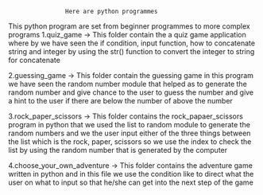 					Here are python programmes
This python program are set from beginner programmes to more complex programs
1.quiz_game -> This folder contain the a quiz game application where by we have seen the if condition, input function, how to concatenate string and integer by using the str() function to convert the integer to string for concatenate

2.guessing_game -> This folder contain the guessing game in this program we have seen the random number module that helped as to generate the random number and give chance to the user to guess the number and give a hint to the user if there are below the number of above the number

3.rock_paper_scissors -> This folder contains the rock_papaer_scissors program in python that we used the list to random module to generate the random numbers and we the user input either of the three things between the list which is the rock, paper, scissors so we use the index to check the list by using the random number that is generated by the computer 

4.choose_your_own_adventure -> This folder contains the adventure game written in python and in this file we use the condition like to direct what the user on what to input so that he/she can get into the next step of the game
